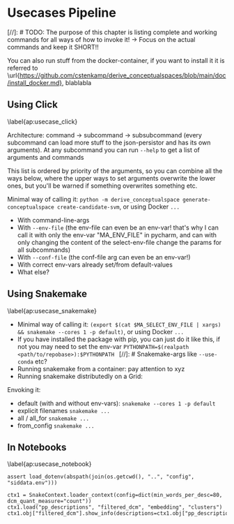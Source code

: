 # Usecases Pipeline 


<!--
* Per Click (-> command, subcommand, subsubcommand, every subcommand can load more stuff to the json-persistor)
* In a Jupyter-Notebook (Settings werden festgelegt)
* In Snakemake for:
    * default (with and without env-vars)
    * explicit filenames
    * all / all_for
    * from_config  
-->

[//]: # TODO: The purpose of this chapter is listing complete and working commands for all ways of how to invoke it! -> Focus on the actual commands and keep it SHORT!!

You can also run stuff from the docker-container, if you want to install it it is referred to \url{https://github.com/cstenkamp/derive_conceptualspaces/blob/main/doc/install_docker.md}, blablabla

## Using Click

\label{ap:usecase_click}

Architecture: command -> subcommand -> subsubcommand (every subcommand can load more stuff to the json-persistor and has its own arguments). At any subcommand you can run `--help` to get a list of arguments and commands

This list is ordered by priority of the arguments, so you can combine all the ways below, where the upper ways to set arguments overwrite the lower ones, but you'll be warned if something overwrites something etc.

Minimal way of calling it: `python -m derive_conceptualspace generate-conceptualspace create-candidate-svm`, or using Docker `...`

* With command-line-args
* With `--env-file`  (the env-file can even be an env-var! that's why I can call it with only the env-var "MA_ENV_FILE" in pycharm, and can with only changing the content of the select-env-file change the params for all subcommands)
* With `--conf-file`  (the conf-file arg can even be an env-var!)
* With correct env-vars already set/from default-values 
* What else?

## Using Snakemake

\label{ap:usecase_snakemake}

* Minimal way of calling it: `(export $(cat $MA_SELECT_ENV_FILE | xargs) && snakemake --cores 1 -p default)`, or using Docker `...`
* If you have installed the package with pip, you can just do it like this, if not you may need to set the env-var `PYTHONPATH=$(realpath <path/to/repobase>):$PYTHONPATH `
[//]: # Snakemake-args like `--use-conda` etc?
* Running snakemake from a container: pay attention to xyz
* Running snakemake distributedly on a Grid: 

Envoking it: 
* default (with and without env-vars): `snakemake --cores 1 -p default`
* explicit filenames `snakemake ...`
* all / all_for `snakemake ...`
* from_config `snakemake ...`

## In Notebooks

\label{ap:usecase_notebook}

```
assert load_dotenv(abspath(join(os.getcwd(), "..", "config", "siddata.env")))

ctx1 = SnakeContext.loader_context(config=dict(min_words_per_desc=80, dcm_quant_measure="count"))
ctx1.load("pp_descriptions", "filtered_dcm", "embedding", "clusters")
ctx1.obj["filtered_dcm"].show_info(descriptions=ctx1.obj["pp_descriptions"])
```